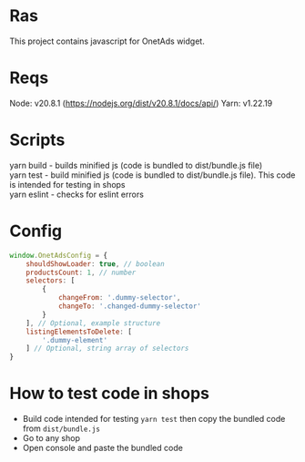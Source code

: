 # Ras

This project contains javascript for OnetAds widget.

# Reqs

Node: v20.8.1 (https://nodejs.org/dist/v20.8.1/docs/api/)
Yarn: v1.22.19

# Scripts

yarn build - builds minified js (code is bundled to dist/bundle.js file) <br/>
yarn test - build minified js (code is bundled to dist/bundle.js file). This code is intended for testing in shops <br/>
yarn eslint - checks for eslint errors

# Config

```javascript
window.OnetAdsConfig = {
    shouldShowLoader: true, // boolean
    productsCount: 1, // number
    selectors: [
        {
            changeFrom: '.dummy-selector',
            changeTo: '.changed-dummy-selector'
        }
    ], // Optional, example structure
    listingElementsToDelete: [
        '.dummy-element'
    ] // Optional, string array of selectors
}
```

# How to test code in shops

- Build code intended for testing `yarn test` then copy the bundled code from `dist/bundle.js`
- Go to any shop
- Open console and paste the bundled code